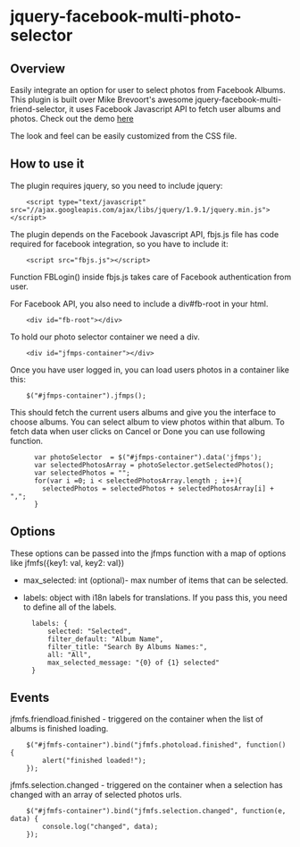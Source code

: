 jquery-facebook-multi-photo-selector
===================================

Overview
--------

Easily integrate an option for user to select photos from Facebook Albums. This plugin is built over Mike Brevoort's awesome jquery-facebook-multi-friend-selector, it uses Facebook Javascript API to fetch user albums and photos.
Check out the demo [here](https://www.adevole.com/products/fbalbums/) 

The look and feel can be easily customized from the CSS file.

How to use it
-------------

The plugin requires jquery, so you need to include jquery:

		<script type="text/javascript" src="//ajax.googleapis.com/ajax/libs/jquery/1.9.1/jquery.min.js"></script>

The plugin depends on the Facebook Javascript API, fbjs.js file has code required for facebook integration, so you have to include it:

		<script src="fbjs.js"></script>

Function FBLogin() inside fbjs.js takes care of Facebook authentication from user.

For Facebook API, you also need to include a div#fb-root in your html.

		<div id="fb-root"></div>
		
To hold our photo selector container we need a div.

		<div id="jfmps-container"></div> 	

Once you have user logged in, you can load users photos in a container like this:

		$("#jfmps-container").jfmps();

This should fetch the current users albums and give you the interface to choose albums. You can select album to view photos within that album.
To fetch data when user clicks on Cancel or Done you can use following function.

		  var photoSelector  = $("#jfmps-container").data('jfmps');
		  var selectedPhotosArray = photoSelector.getSelectedPhotos();
		  var selectedPhotos = "";
		  for(var i =0; i < selectedPhotosArray.length ; i++){
			selectedPhotos = selectedPhotos + selectedPhotosArray[i] + ",";
		  }

		  
Options
-------
These options can be passed into the jfmps function with a map of options like jfmfs({key1: val, key2: val})

* max_selected: int (optional)- max number of items that can be selected.
* labels: object with i18n labels for translations. If you pass this, you need to define all of the labels.

		labels: {
			selected: "Selected",
			filter_default: "Album Name",
			filter_title: "Search By Albums Names:",
			all: "All",
			max_selected_message: "{0} of {1} selected"
		}

Events
------
jfmfs.friendload.finished - triggered on the container when the list of albums is finished loading.

		$("#jfmfs-container").bind("jfmfs.photoload.finished", function() { 
		    alert("finished loaded!"); 
		});

jfmfs.selection.changed - triggered on the container when a selection has changed with an array of selected photos urls.

		$("#jfmfs-container").bind("jfmfs.selection.changed", function(e, data) { 
		    console.log("changed", data);
		});                     
